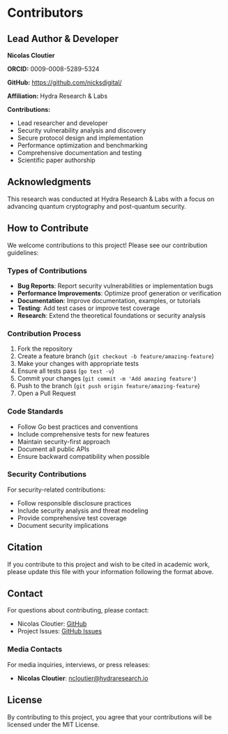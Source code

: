 # Contributors

## Lead Author & Developer

**Nicolas Cloutier**

**ORCID:** 0009-0008-5289-5324

**GitHub:** https://github.com/nicksdigital/

**Affiliation:** Hydra Research & Labs

**Contributions:**
- Lead researcher and developer
- Security vulnerability analysis and discovery
- Secure protocol design and implementation
- Performance optimization and benchmarking
- Comprehensive documentation and testing
- Scientific paper authorship

## Acknowledgments

This research was conducted at Hydra Research & Labs with a focus on advancing quantum cryptography and post-quantum security.

## How to Contribute

We welcome contributions to this project! Please see our contribution guidelines:

### Types of Contributions

- **Bug Reports**: Report security vulnerabilities or implementation bugs
- **Performance Improvements**: Optimize proof generation or verification
- **Documentation**: Improve documentation, examples, or tutorials
- **Testing**: Add test cases or improve test coverage
- **Research**: Extend the theoretical foundations or security analysis

### Contribution Process

1. Fork the repository
2. Create a feature branch (`git checkout -b feature/amazing-feature`)
3. Make your changes with appropriate tests
4. Ensure all tests pass (`go test -v`)
5. Commit your changes (`git commit -m 'Add amazing feature'`)
6. Push to the branch (`git push origin feature/amazing-feature`)
7. Open a Pull Request

### Code Standards

- Follow Go best practices and conventions
- Include comprehensive tests for new features
- Maintain security-first approach
- Document all public APIs
- Ensure backward compatibility when possible

### Security Contributions

For security-related contributions:
- Follow responsible disclosure practices
- Include security analysis and threat modeling
- Provide comprehensive test coverage
- Document security implications

## Citation

If you contribute to this project and wish to be cited in academic work, please update this file with your information following the format above.

## Contact

For questions about contributing, please contact:
- Nicolas Cloutier: [GitHub](https://github.com/nicksdigital/)
- Project Issues: [GitHub Issues](https://github.com/hydraresearch/qzkp/issues)

### Media Contacts

For media inquiries, interviews, or press releases:
- **Nicolas Cloutier**: ncloutier@hydraresearch.io

## License

By contributing to this project, you agree that your contributions will be licensed under the MIT License.
